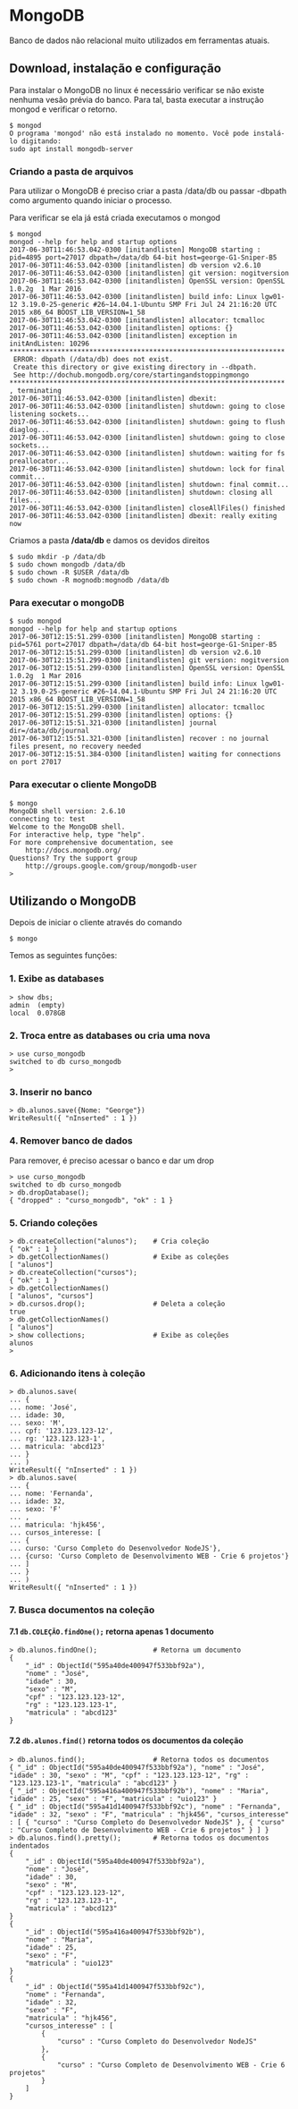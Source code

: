 # MongoDB
Banco de dados não relacional muito utilizados em ferramentas atuais.
## Download, instalação e configuração

Para instalar o MongoDB no linux é necessário verificar se não existe nenhuma vesão prévia do banco. Para tal, basta executar a instrução mongod e verificar o retorno.

```shell
$ mongod
O programa 'mongod' não está instalado no momento. Você pode instalá-lo digitando:
sudo apt install mongodb-server
```

### Criando a pasta de arquivos

Para utilizar o MongoDB é preciso criar a pasta /data/db ou passar -dbpath como argumento quando iniciar o processo. 

Para verificar se ela já está criada executamos o mongod
```shell
$ mongod 
mongod --help for help and startup options
2017-06-30T11:46:53.042-0300 [initandlisten] MongoDB starting : pid=4895 port=27017 dbpath=/data/db 64-bit host=george-G1-Sniper-B5
2017-06-30T11:46:53.042-0300 [initandlisten] db version v2.6.10
2017-06-30T11:46:53.042-0300 [initandlisten] git version: nogitversion
2017-06-30T11:46:53.042-0300 [initandlisten] OpenSSL version: OpenSSL 1.0.2g  1 Mar 2016
2017-06-30T11:46:53.042-0300 [initandlisten] build info: Linux lgw01-12 3.19.0-25-generic #26~14.04.1-Ubuntu SMP Fri Jul 24 21:16:20 UTC 2015 x86_64 BOOST_LIB_VERSION=1_58
2017-06-30T11:46:53.042-0300 [initandlisten] allocator: tcmalloc
2017-06-30T11:46:53.042-0300 [initandlisten] options: {}
2017-06-30T11:46:53.042-0300 [initandlisten] exception in initAndListen: 10296 
*********************************************************************
 ERROR: dbpath (/data/db) does not exist.
 Create this directory or give existing directory in --dbpath.
 See http://dochub.mongodb.org/core/startingandstoppingmongo
*********************************************************************
, terminating
2017-06-30T11:46:53.042-0300 [initandlisten] dbexit: 
2017-06-30T11:46:53.042-0300 [initandlisten] shutdown: going to close listening sockets...
2017-06-30T11:46:53.042-0300 [initandlisten] shutdown: going to flush diaglog...
2017-06-30T11:46:53.042-0300 [initandlisten] shutdown: going to close sockets...
2017-06-30T11:46:53.042-0300 [initandlisten] shutdown: waiting for fs preallocator...
2017-06-30T11:46:53.042-0300 [initandlisten] shutdown: lock for final commit...
2017-06-30T11:46:53.042-0300 [initandlisten] shutdown: final commit...
2017-06-30T11:46:53.042-0300 [initandlisten] shutdown: closing all files...
2017-06-30T11:46:53.042-0300 [initandlisten] closeAllFiles() finished
2017-06-30T11:46:53.042-0300 [initandlisten] dbexit: really exiting now
```

Criamos a pasta **/data/db** e damos os devidos direitos

```shell
$ sudo mkdir -p /data/db
$ sudo chown mongodb /data/db
$ sudo chown -R $USER /data/db
$ sudo chown -R mognodb:mognodb /data/db
```

### Para executar o mongoDB

```shell
$ sudo mongod
mongod --help for help and startup options
2017-06-30T12:15:51.299-0300 [initandlisten] MongoDB starting : pid=5761 port=27017 dbpath=/data/db 64-bit host=george-G1-Sniper-B5
2017-06-30T12:15:51.299-0300 [initandlisten] db version v2.6.10
2017-06-30T12:15:51.299-0300 [initandlisten] git version: nogitversion
2017-06-30T12:15:51.299-0300 [initandlisten] OpenSSL version: OpenSSL 1.0.2g  1 Mar 2016
2017-06-30T12:15:51.299-0300 [initandlisten] build info: Linux lgw01-12 3.19.0-25-generic #26~14.04.1-Ubuntu SMP Fri Jul 24 21:16:20 UTC 2015 x86_64 BOOST_LIB_VERSION=1_58
2017-06-30T12:15:51.299-0300 [initandlisten] allocator: tcmalloc
2017-06-30T12:15:51.299-0300 [initandlisten] options: {}
2017-06-30T12:15:51.321-0300 [initandlisten] journal dir=/data/db/journal
2017-06-30T12:15:51.321-0300 [initandlisten] recover : no journal files present, no recovery needed
2017-06-30T12:15:51.384-0300 [initandlisten] waiting for connections on port 27017
```

### Para executar o cliente MongoDB

```shell
$ mongo
MongoDB shell version: 2.6.10
connecting to: test
Welcome to the MongoDB shell.
For interactive help, type "help".
For more comprehensive documentation, see
	http://docs.mongodb.org/
Questions? Try the support group
	http://groups.google.com/group/mongodb-user
> 
```

## Utilizando o MongoDB
Depois de iniciar o cliente através do comando

```shell
$ mongo
```
Temos as seguintes funções:
### 1. Exibe as databases
```shell
> show dbs;
admin  (empty)
local  0.078GB
```
### 2. Troca entre as databases ou cria uma nova
```shell
> use curso_mongodb
switched to db curso_mongodb
>
```
### 3. Inserir no banco
```shell
> db.alunos.save({Nome: "George"})
WriteResult({ "nInserted" : 1 })
```
### 4. Remover banco de dados
Para remover, é preciso acessar o banco e dar um drop
```shell
> use curso_mongodb
switched to db curso_mongodb
> db.dropDatabase();
{ "dropped" : "curso_mongodb", "ok" : 1 }
```
### 5. Criando coleções
```shell
> db.createCollection("alunos");	# Cria coleção
{ "ok" : 1 }
> db.getCollectionNames() 		 	# Exibe as coleções
[ "alunos"]
> db.createCollection("cursos");
{ "ok" : 1 }
> db.getCollectionNames()
[ "alunos", "cursos"]
> db.cursos.drop(); 			 	# Deleta a coleção
true
> db.getCollectionNames() 			
[ "alunos"]
> show collections; 				# Exibe as coleções
alunos
> 
```
### 6. Adicionando itens à coleção
```shell
> db.alunos.save(
... {
... nome: 'José',
... idade: 30,
... sexo: 'M',
... cpf: '123.123.123-12',
... rg: '123.123.123-1',
... matricula: 'abcd123'
... }
... )
WriteResult({ "nInserted" : 1 })
> db.alunos.save(
... {
... nome: 'Fernanda',
... idade: 32,
... sexo: 'F'
... ,
... matricula: 'hjk456',
... cursos_interesse: [
... {
... curso: 'Curso Completo do Desenvolvedor NodeJS'},
... {curso: 'Curso Completo de Desenvolvimento WEB - Crie 6 projetos'}
... ]
... }
... )
WriteResult({ "nInserted" : 1 })
```
### 7. Busca documentos na coleção

#### 7.1 `db.COLEÇÃO.findOne();` retorna apenas 1 documento
```shell
> db.alunos.findOne(); 				# Retorna um documento
{
	"_id" : ObjectId("595a40de400947f533bbf92a"),
	"nome" : "José",
	"idade" : 30,
	"sexo" : "M",
	"cpf" : "123.123.123-12",
	"rg" : "123.123.123-1",
	"matricula" : "abcd123"
}
```
#### 7.2 `db.alunos.find()` retorna todos os documentos da coleção
```shell
> db.alunos.find(); 				# Retorna todos os documentos
{ "_id" : ObjectId("595a40de400947f533bbf92a"), "nome" : "José", "idade" : 30, "sexo" : "M", "cpf" : "123.123.123-12", "rg" : "123.123.123-1", "matricula" : "abcd123" }
{ "_id" : ObjectId("595a416a400947f533bbf92b"), "nome" : "Maria", "idade" : 25, "sexo" : "F", "matricula" : "uio123" }
{ "_id" : ObjectId("595a41d1400947f533bbf92c"), "nome" : "Fernanda", "idade" : 32, "sexo" : "F", "matricula" : "hjk456", "cursos_interesse" : [ { "curso" : "Curso Completo do Desenvolvedor NodeJS" }, { "curso" : "Curso Completo de Desenvolvimento WEB - Crie 6 projetos" } ] }
> db.alunos.find().pretty();		# Retorna todos os documentos indentados
{
	"_id" : ObjectId("595a40de400947f533bbf92a"),
	"nome" : "José",
	"idade" : 30,
	"sexo" : "M",
	"cpf" : "123.123.123-12",
	"rg" : "123.123.123-1",
	"matricula" : "abcd123"
}
{
	"_id" : ObjectId("595a416a400947f533bbf92b"),
	"nome" : "Maria",
	"idade" : 25,
	"sexo" : "F",
	"matricula" : "uio123"
}
{
	"_id" : ObjectId("595a41d1400947f533bbf92c"),
	"nome" : "Fernanda",
	"idade" : 32,
	"sexo" : "F",
	"matricula" : "hjk456",
	"cursos_interesse" : [
		{
			"curso" : "Curso Completo do Desenvolvedor NodeJS"
		},
		{
			"curso" : "Curso Completo de Desenvolvimento WEB - Crie 6 projetos"
		}
	]
}
```